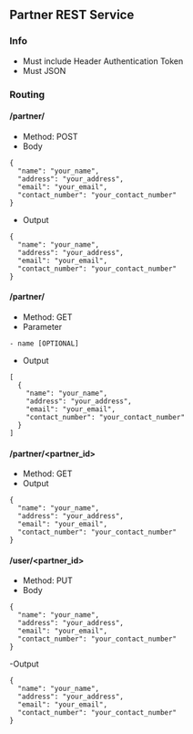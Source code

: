 ## Partner REST Service

### Info
- Must include Header Authentication Token
- Must JSON

### Routing

#### /partner/
- Method: POST
- Body
```json5
{
  "name": "your_name",
  "address": "your_address",
  "email": "your_email",
  "contact_number": "your_contact_number"
}
```
- Output
```json5
{
  "name": "your_name",
  "address": "your_address",
  "email": "your_email",
  "contact_number": "your_contact_number"
}
```

#### /partner/
- Method: GET
- Parameter
```
- name [OPTIONAL] 
```
- Output
```json5
[
  {
    "name": "your_name",
    "address": "your_address",
    "email": "your_email",
    "contact_number": "your_contact_number"
  }
]
```

#### /partner/<partner_id>
- Method: GET
- Output
```json5
{
  "name": "your_name",
  "address": "your_address",
  "email": "your_email",
  "contact_number": "your_contact_number"
}
```

#### /user/<partner_id>
- Method: PUT
- Body
```json5
{
  "name": "your_name",
  "address": "your_address",
  "email": "your_email",
  "contact_number": "your_contact_number"
}
```
-Output
```json5
{
  "name": "your_name",
  "address": "your_address",
  "email": "your_email",
  "contact_number": "your_contact_number"
}
```
